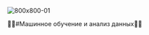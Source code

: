 ![800x800-01](https://cloud.githubusercontent.com/assets/7158671/16236997/1df7c356-37e3-11e6-8a74-ee0739672899.jpg)

:snake::snake:#Машинное обучение и анализ данных:snake::snake:
 
